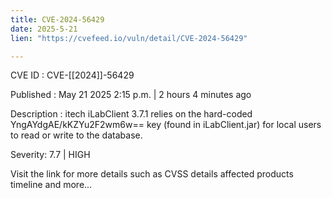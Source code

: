 ```yaml
---
title: CVE-2024-56429
date: 2025-5-21
lien: "https://cvefeed.io/vuln/detail/CVE-2024-56429"

---
```


CVE ID : CVE-[[2024]]-56429

Published :  May 21
2025
2:15 p.m. | 2 hours
4 minutes ago

Description : itech iLabClient 3.7.1 relies on the hard-coded YngAYdgAE/kKZYu2F2wm6w== key (found in iLabClient.jar) for local users to read or write to the database.

Severity: 7.7 | HIGH

Visit the link for more details
such as CVSS details
affected products
timeline
and more...
